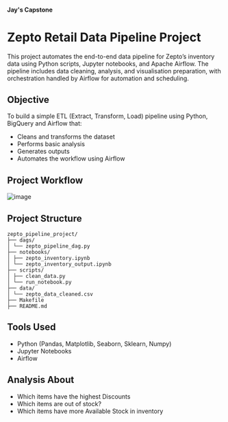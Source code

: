 ####         Jay's Capstone

# Zepto Retail Data Pipeline Project

This project automates the end-to-end data pipeline for Zepto’s inventory data using Python scripts, Jupyter notebooks, and Apache Airflow. The pipeline includes data cleaning, analysis, and visualisation preparation, with orchestration handled by Airflow for automation and scheduling.

##  Objective

To build a simple ETL (Extract, Transform, Load) pipeline using Python, BigQuery and Airflow that:
- Cleans and transforms the dataset
- Performs basic analysis
- Generates outputs
- Automates the workflow using Airflow

## Project Workflow

![image](https://github.com/user-attachments/assets/22e6bec3-cfa9-48ae-b4f8-27c0405455d8)



## Project Structure
```
zepto_pipeline_project/
├── dags/
│ └── zepto_pipeline_dag.py
├── notebooks/
│ ├── zepto_inventory.ipynb
│ └── zepto_inventory_output.ipynb
├── scripts/
│ ├── clean_data.py
│ └── run_notebook.py
├── data/
│ └── zepto_data_cleaned.csv
├── Makefile
├── README.md 
```


## Tools Used

- Python (Pandas, Matplotlib, Seaborn, Sklearn, Numpy)
- Jupyter Notebooks
- Airflow

##  Analysis About

- Which items have the highest Discounts 
- Which items are out of stock?
- Which items have more Available Stock in inventory




